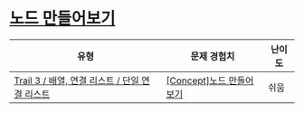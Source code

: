 # [노드 만들어보기](https://en.codetree.ai/trails/complete/curated-cards/intro-node-definition)

|유형|문제 경험치|난이도|
|---|---|---|
|[Trail 3 / 배열, 연결 리스트 / 단일 연결 리스트](https://www.codetree.ai/trail-info/novice-high/)|[[Concept]노드 만들어보기](https://www.codetree.ai/trails/complete/curated-cards/intro-node-definition/)|쉬움|

